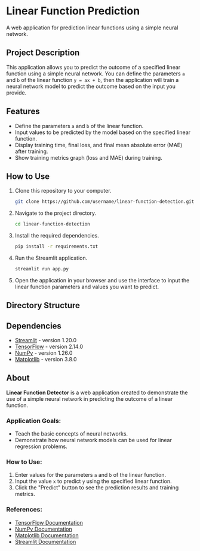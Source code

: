 # Linear Function Prediction

A web application for prediction linear functions using a simple neural network.

## Project Description

This application allows you to predict the outcome of a specified linear function using a simple neural network. You can define the parameters `a` and `b` of the linear function `y = ax + b`, then the application will train a neural network model to predict the outcome based on the input you provide.

## Features

- Define the parameters `a` and `b` of the linear function.
- Input values to be predicted by the model based on the specified linear function.
- Display training time, final loss, and final mean absolute error (MAE) after training.
- Show training metrics graph (loss and MAE) during training.

## How to Use

1. Clone this repository to your computer.
    ```bash
    git clone https://github.com/username/linear-function-detection.git
    ```
2. Navigate to the project directory.
    ```bash
    cd linear-function-detection
    ```
3. Install the required dependencies.
    ```bash
    pip install -r requirements.txt
    ```
4. Run the Streamlit application.
    ```bash
    streamlit run app.py
    ```
5. Open the application in your browser and use the interface to input the linear function parameters and values you want to predict.

## Directory Structure


## Dependencies

- [Streamlit](https://streamlit.io/) - version 1.20.0
- [TensorFlow](https://www.tensorflow.org/) - version 2.14.0
- [NumPy](https://numpy.org/) - version 1.26.0
- [Matplotlib](https://matplotlib.org/) - version 3.8.0

## About

**Linear Function Detector** is a web application created to demonstrate the use of a simple neural network in predicting the outcome of a linear function.

### Application Goals:

- Teach the basic concepts of neural networks.
- Demonstrate how neural network models can be used for linear regression problems.

### How to Use:

1. Enter values for the parameters `a` and `b` of the linear function.
2. Input the value `x` to predict `y` using the specified linear function.
3. Click the "Predict" button to see the prediction results and training metrics.

### References:

- [TensorFlow Documentation](https://www.tensorflow.org/docs)
- [NumPy Documentation](https://numpy.org/doc/stable/)
- [Matplotlib Documentation](https://matplotlib.org/stable/contents.html)
- [Streamlit Documentation](https://docs.streamlit.io)
